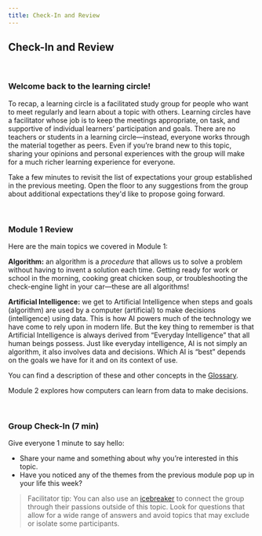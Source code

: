 ```yaml
---
title: Check-In and Review
---
```


## Check-In and Review

<br>

### Welcome back to the learning circle!

To recap, a learning circle is a facilitated study group for people who want to meet regularly and learn about a topic with others. Learning circles have a facilitator whose job is to keep the meetings appropriate, on task, and supportive of individual learners’ participation and goals. There are no teachers or students in a learning circle—instead, everyone works through the material together as peers. Even if you’re brand new to this topic, sharing your opinions and personal experiences with the group will make for a much richer learning experience for everyone.

Take a few minutes to revisit the list of expectations your group established in the previous meeting. Open the floor to any suggestions from the group about additional expectations they'd like to propose going forward.

<br>

### Module 1 Review

Here are the main topics we covered in Module 1:

**Algorithm:** an algorithm is a *procedure* that allows us to solve a problem without having to invent a solution each time.  Getting ready for work or school in the morning, cooking great chicken soup, or troubleshooting the check-engine light in your car—these are all algorithms! 

**Artificial Intelligence:** we get to Artificial Intelligence when steps and goals (algorithm) are used by a computer (artificial) to make decisions (intelligence) using data. This is how AI powers much of the technology we have come to rely upon in modern life. But the key thing to remember is that Artificial Intelligence is always derived from “Everyday Intelligence” that all human beings possess. Just like everyday intelligence, AI is not simply an algorithm, it also involves data and decisions. Which AI is “best” depends on the goals we have for it and on its context of use. 

You can find a description of these and other concepts in the <a href="../../../glossary">Glossary</a>.

Module 2 explores how computers can learn from data to make decisions.

<br>

### Group Check-In (7 min)

Give everyone 1 minute to say hello:
* Share your name and something about why you’re interested in this topic.
* Have you noticed any of the themes from the previous module pop up in your life this week?

> Facilitator tip: You can also use an [icebreaker](https://handbook.p2pu.org/methodology/learning-circle-structure#check-in) to connect the group through their passions outside of this topic. Look for questions that allow for a wide range of answers and avoid topics that may exclude or isolate some participants.
